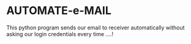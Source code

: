 # AUTOMATE-e-MAIL
This python program sends our email to receiver automatically without asking our login credentials every time ....!
